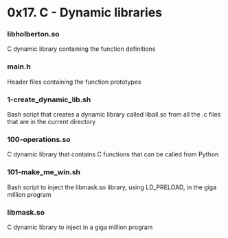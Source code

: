 # 0x17. C - Dynamic libraries #

### libholberton.so ###
C dynamic library containing the function definitions

### main.h ###
Header files containing the function prototypes

### 1-create_dynamic_lib.sh ###
Bash script that creates a dynamic library called liball.so from all the .c files that are in the current directory

### 100-operations.so ###
C dynamic library that contains C functions that can be called from Python

### 101-make_me_win.sh ###
Bash script to inject the libmask.so library, using LD_PRELOAD, in the giga million program

### libmask.so ###
C dynamic library to inject in a giga million program
